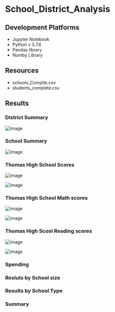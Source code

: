 # School_District_Analysis



## Development Platforms

 - Jupyter Notebook
 - Python v 3.7.6
 - Pandas library
 - Numby Library

## Resources
 - schools_Complte.csv
 - students_complete.csv

## Results



### District Summary

![image](https://user-images.githubusercontent.com/94253815/146627702-6e947c5d-023f-459f-8cdd-75e820fab993.png)


### School Summary

![image](https://user-images.githubusercontent.com/94253815/146627726-d0e3c462-44a1-419b-9f15-fc1b7ffbc249.png)


### Thomas High School Scores

![image](https://user-images.githubusercontent.com/94253815/146628563-0ceae684-6a0b-4563-91f2-3528fb6b2b33.png)

![image](https://user-images.githubusercontent.com/94253815/146627971-c7a15ffe-64ae-4ef1-9964-ebe5165a517f.png)



### Thomas High School Math scores
![image](https://user-images.githubusercontent.com/94253815/146628568-0f5557da-a9ec-44d6-8f4e-0e0f83b81b56.png)

![image](https://user-images.githubusercontent.com/94253815/146628529-ee026620-154c-406d-9f06-5ce9f4ed2fc8.png)


### Thomas High Scool Reading scores
![image](https://user-images.githubusercontent.com/94253815/146628578-d60cdb1b-7e75-496a-aeea-8baae7c1ed0b.png)

![image](https://user-images.githubusercontent.com/94253815/146628530-962123cd-a561-4264-a2b1-7445ee3b2da8.png)


### Spending



### Resluts by School size



### Results by School Type



### Summary
